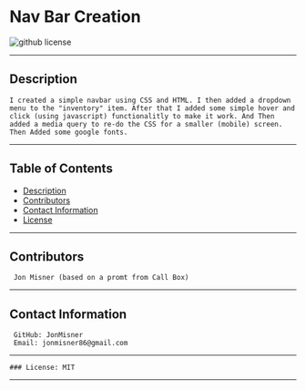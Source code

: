 
  # Nav Bar Creation  
  ![github license](https://img.shields.io/badge/license-MIT-blue)
***
 
  ## Description

    I created a simple navbar using CSS and HTML. I then added a dropdown menu to the "inventory" item. After that I added some simple hover and click (using javascript) functionalitly to make it work. And Then added a media query to re-do the CSS for a smaller (mobile) screen. Then Added some google fonts.
***

  ## Table of Contents

  * [Description](#description)
  * [Contributors](#contributors)
  * [Contact Information](#email)
  * [License](#license)
***

  ## Contributors

     Jon Misner (based on a promt from Call Box)
  
***
  ## Contact Information

     GitHub: JonMisner
     Email: jonmisner86@gmail.com
***
    ### License: MIT
***  
